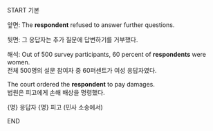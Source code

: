 START
기본

앞면:
The **respondent** refused to answer further questions.

뒷면:
그 응답자는 추가 질문에 답변하기를 거부했다.

해석:
Out of 500 survey participants, 60 percent of **respondents** were women.  
전체 500명의 설문 참여자 중 60퍼센트가 여성 응답자였다.

The court ordered the **respondent** to pay damages.  
법원은 피고에게 손해 배상을 명령했다.

{명} 응답자
{명} 피고 (민사 소송에서)  
<!--ID: 1746762084354-->
END